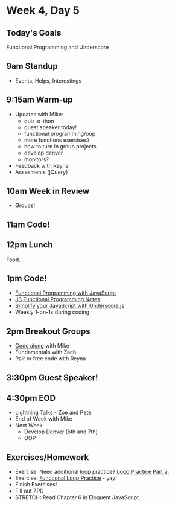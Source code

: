 # Week 4, Day 5

## Today's Goals

Functional Programming and Underscore

## 9am Standup

- Events, Helps, Interestings

## 9:15am Warm-up

- Updates with Mike:
  - quiz-o-thon
  - guest speaker today!
  - functional programming/oop
  - more functions exercises?
  - how to turn in group projects
  - develop denver
  - monitors?
- Feedback with Reyna
- Assesments (jQuery)

## 10am Week in Review

- Groups!

## 11am Code!

## 12pm Lunch

Food.

## 1pm Code!

- [Functional Programming with JavaScript](http://jhusain.github.io/learnrx/)
- [JS Functional Programming Notes](https://github.com/gSchool/g11-course-curriculum/tree/master/week04/04_lectures/js-functional-programming)
- [Simplify your JavaScript with Underscore.js](http://singlebrook.com/blog/simplify-your-javascript-with-underscorejs)
- Weekly 1-on-1s during coding

## 2pm Breakout Groups

- [Code along](https://github.com/gSchool/g11-course-curriculum/tree/master/week04/04_lectures/jquery-calc) with Mike
- Fundamentals with Zach
- Pair or free code with Reyna

## 3:30pm Guest Speaker!

## 4:30pm EOD

- Lightning Talks - Zoe and Pete
- End of Week with Mike
- Next Week
  - Develop Denver (6th and 7th)
  - OOP

## Exercises/Homework

- Exercise: Need additional loop practice? [Loop Practice Part 2](https://github.com/gSchool/g11-course-curriculum/tree/master/week04/04_exercises/js-loops-part2).
- Exercise: [Functional Loop Practice](https://github.com/gSchool/g11-course-curriculum/tree/master/week04/04_exercises/js-loops-part3) - yay!
- Finish Exercises!
- Fill out ZPD
- STRETCH: Read Chapter 6 in Eloquent JavaScript.
